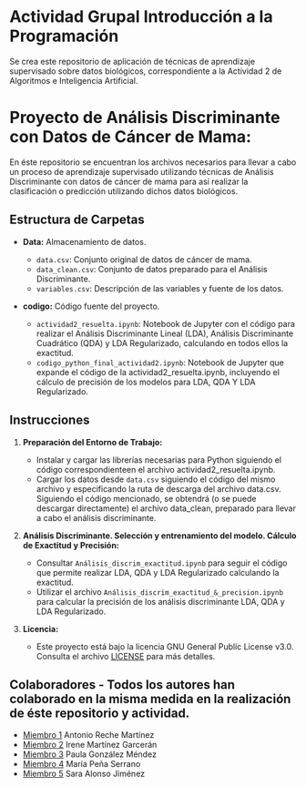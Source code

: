 # Actividad Grupal Introducción a la Programación
Se crea este repositorio de aplicación de técnicas de aprendizaje supervisado sobre datos biológicos, correspondiente a la Actividad 2 de Algoritmos e Inteligencia Artificial.

# Proyecto de Análisis Discriminante con Datos de Cáncer de Mama:

En éste repositorio se encuentran los archivos necesarios para llevar a cabo un proceso de aprendizaje supervisado utilizando técnicas de Análisis Discriminante con datos de cáncer de mama para así realizar la clasificación o predicción utilizando dichos datos biológicos.

## Estructura de Carpetas

- **Data:** Almacenamiento de datos.
  - `data.csv`: Conjunto original de datos de cáncer de mama.
  - `data_clean.csv`: Conjunto de datos preparado para el Análisis Discriminante.
  - `variables.csv`: Descripción de las variables y fuente de los datos.

- **codigo:** Código fuente del proyecto.
  - `actividad2_resuelta.ipynb`: Notebook de Jupyter con el código para realizar el Análisis Discriminante Lineal (LDA), Análisis Discriminante Cuadrático (QDA) y LDA Regularizado, calculando en todos ellos la exactitud.
  - `codigo_python_final_actividad2.ipynb`: Notebook de Jupyter que expande el código de la actividad2_resuelta.ipynb, incluyendo el cálculo de precisión de los modelos para LDA, QDA Y LDA Regularizado.

## Instrucciones

1. **Preparación del Entorno de Trabajo:**
   - Instalar y cargar las librerías necesarias para Python siguiendo el código correspondienteen el archivo actividad2_resuelta.ipynb.
   - Cargar los datos desde `data.csv` siguiendo el código del mismo archivo y especificando la ruta de descarga del archivo data.csv. Siguiendo el código mencionado, se obtendrá (o se puede descargar directamente) el 
     archivo data_clean, preparado para llevar a cabo el análisis discriminante.

2. **Análisis Discriminante. Selección y entrenamiento del modelo. Cálculo de Exactitud y Precisión:**
   - Consultar `Análisis_discrim_exactitud.ipynb` para seguir el código que permite realizar LDA, QDA y LDA Regularizado calculando la exactitud.
   - Utilizar el archivo `Análisis_discrim_exactitud_&_precision.ipynb` para calcular la precisión de los análisis discriminante LDA, QDA y LDA Regularizado.

3. **Licencia:**
   - Este proyecto está bajo la licencia GNU General Public License v3.0. Consulta el archivo [LICENSE](LICENSE) para más detalles.

## Colaboradores - Todos los autores han colaborado en la misma medida en la realización de éste repositorio y actividad.

- [Miembro 1](https://github.com/ARECHEM) Antonio Reche Martínez
- [Miembro 2](https://github.com/IreneGarceran) Irene Martínez Garcerán 
- [Miembro 3](https://github.com/paulagonmen) Paula González Méndez  
- [Miembro 4](https://github.com/mariapena985) María Peña Serrano  
- [Miembro 5](https://github.com/miembro5) Sara Alonso Jiménez 
